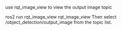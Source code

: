 
use rqt_image_view to view the output image topic

ros2 run rqt_image_view rqt_image_view
Then select /object_detection/output_image from the topic list.

